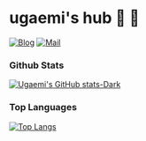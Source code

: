 # ugaemi's hub 🐜 🐝

[![Blog](http://img.shields.io/badge/Blog-blue?style=flat&logo=Gatsby&link=https://ugaemi.com)](https://ugaemi.com)
[![Mail](http://img.shields.io/badge/Mail-important?style=flat&logo=Gmail&link=mailto:u.gaemi@gmail.com)](mailto:u.gaemi@gmail.com)

### Github Stats
[![Ugaemi's GitHub stats-Dark](https://github-readme-stats.vercel.app/api?username=ugaemi&show_icons=true&theme=dark#gh-dark-mode-only)](https://github.com/ugaemi)

### Top Languages
[![Top Langs](https://github-readme-stats.vercel.app/api/top-langs/?username=ugaemi&langs_count=8&layout=compact)](https://github.com/ugaemi)
